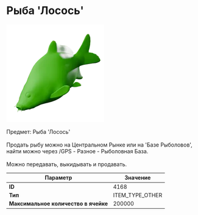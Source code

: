 # Рыба 'Лосось'

![Item Image](../img/4168.webp?raw=true)

Предмет: Рыба 'Лосось'<br><br>Продать рыбу можно на Центральном Рынке или на 'Базе Рыболовов', <br>найти можно через /GPS - Разное - Рыболовная База.<br><br>Можно передавать, выкидывать и продавать.


| Параметр | Значение |
|----------|----------|
| **ID** | 4168 |
| **Тип** | ITEM_TYPE_OTHER |
| **Максимальное количество в ячейке** | 200000 |

